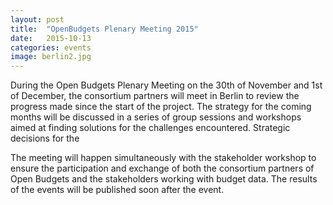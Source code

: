 ```yaml
---
layout: post
title:  "OpenBudgets Plenary Meeting 2015"
date:   2015-10-13
categories: events
image: berlin2.jpg
---
```

During the Open Budgets Plenary Meeting on the 30th of November and 1st of December, the consortium partners will meet in Berlin to review the progress made since the start of the project. The strategy for the coming months will be discussed in a series of group sessions and workshops aimed at finding solutions for the challenges encountered. Strategic decisions for the 

The meeting will happen simultaneously with the stakeholder workshop to ensure the participation and exchange of both the consortium partners of Open Budgets and the stakeholders working with budget data. The results of the events will be published soon after the event. 

